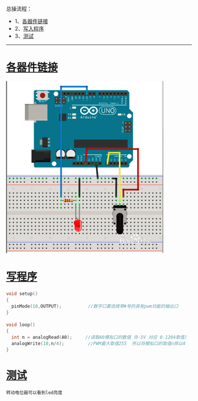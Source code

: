 总操流程：
- 1、[各器件链接](#arduino-01)
- 2、[写入程序](#arduino-02)
- 3、[测试](#arduino-03)

----------
# <a name="arduino-01" href="#" >各器件链接</a>
![](image/13-1.png)
# <a name="arduino-02" href="#" >写程序</a>
```c
void setup()
{
  pinMode(10,OUTPUT);          //数字口要选择带#号的具有pwm功能的输出口
}

void loop()
{
  int n = analogRead(A0);     //读取A0模拟口的数值（0-5V 对应 0-1204取值）
  analogWrite(10,n/4);         //PWM最大取值255  所以将模拟口的取值n除以4
}
```
# <a name="arduino-03" href="#" >测试</a>
`转动电位器可以看到led亮度`